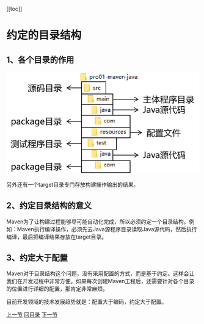 [[toc]]

# 约定的目录结构

## 1、各个目录的作用

![./images](./images/img011.png)

另外还有一个target目录专门存放构建操作输出的结果。



## 2、约定目录结构的意义

Maven为了让构建过程能够尽可能自动化完成，所以必须约定一个目录结构。例如：Maven执行编译操作，必须先去Java源程序目录读取Java源代码，然后执行编译，最后把编译结果存放在target目录。



## 3、约定大于配置

Maven对于目录结构这个问题，没有采用配置的方式，而是基于约定。这样会让我们在开发过程中非常方便。如果每次创建Maven工程后，还需要针对各个目录的位置进行详细的配置，那肯定非常麻烦。

目前开发领域的技术发展趋势就是：配置大于编码，约定大于配置。



[上一节](concept-pom.html) [回目录](index.html) [下一节](concept-coordinate.html)